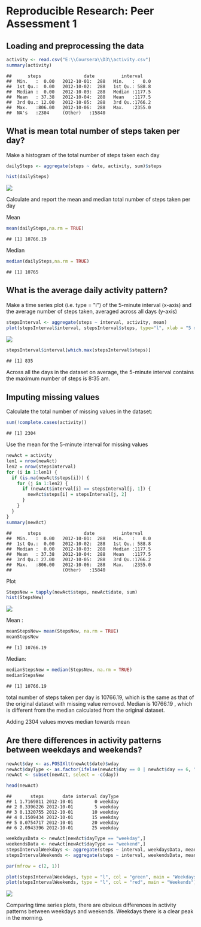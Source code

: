 # Reproducible Research: Peer Assessment 1


## Loading and preprocessing the data



```r
activity <- read.csv("E:\\Coursera\\D3\\activity.csv")
summary(activity)
```

```
##      steps                date          interval     
##  Min.   :  0.00   2012-10-01:  288   Min.   :   0.0  
##  1st Qu.:  0.00   2012-10-02:  288   1st Qu.: 588.8  
##  Median :  0.00   2012-10-03:  288   Median :1177.5  
##  Mean   : 37.38   2012-10-04:  288   Mean   :1177.5  
##  3rd Qu.: 12.00   2012-10-05:  288   3rd Qu.:1766.2  
##  Max.   :806.00   2012-10-06:  288   Max.   :2355.0  
##  NA's   :2304     (Other)   :15840
```

## What is mean total number of steps taken per day?

Make a histogram of the total number of steps taken each day


```r
dailySteps <- aggregate(steps ~ date, activity, sum)$steps

hist(dailySteps)
```

![](PA1_template_files/figure-html/unnamed-chunk-2-1.png) 

Calculate and report the mean and median total number of steps taken per day

Mean 

```r
mean(dailySteps,na.rm = TRUE)
```

```
## [1] 10766.19
```
Median 

```r
median(dailySteps,na.rm = TRUE)
```

```
## [1] 10765
```
## What is the average daily activity pattern?

Make a time series plot (i.e. type = "l") of the 5-minute interval (x-axis) and the average number of steps taken, averaged across all days (y-axis)


```r
stepsInterval <- aggregate(steps ~ interval, activity, mean)
plot(stepsInterval$interval, stepsInterval$steps, type="l", xlab = "5 min - interval", ylab = "Average steps", main = "Average Daily Activity Pattern", col = "green")
```

![](PA1_template_files/figure-html/unnamed-chunk-5-1.png) 

```r
stepsInterval$interval[which.max(stepsInterval$steps)]
```

```
## [1] 835
```
Across all the days in the dataset on average, the 5-minute interval contains the maximum number of steps is 8:35 am.

## Imputing missing values
Calculate the total number of missing values in the dataset:

```r
sum(!complete.cases(activity))
```

```
## [1] 2304
```
Use the mean for the 5-minute interval for missing values


```r
newAct = activity
len1 = nrow(newAct)
len2 = nrow(stepsInterval)
for (i in 1:len1) {
  if (is.na(newAct$steps[i])) {
    for (j in 1:len2) {
      if (newAct$interval[i] == stepsInterval[j, 1]) {
        newAct$steps[i] = stepsInterval[j, 2]
      }
    } 
  }    
}
summary(newAct)
```

```
##      steps                date          interval     
##  Min.   :  0.00   2012-10-01:  288   Min.   :   0.0  
##  1st Qu.:  0.00   2012-10-02:  288   1st Qu.: 588.8  
##  Median :  0.00   2012-10-03:  288   Median :1177.5  
##  Mean   : 37.38   2012-10-04:  288   Mean   :1177.5  
##  3rd Qu.: 27.00   2012-10-05:  288   3rd Qu.:1766.2  
##  Max.   :806.00   2012-10-06:  288   Max.   :2355.0  
##                   (Other)   :15840
```
Plot

```r
StepsNew = tapply(newAct$steps, newAct$date, sum)
hist(StepsNew)
```

![](PA1_template_files/figure-html/unnamed-chunk-8-1.png) 

Mean : 


```r
meanStepsNew= mean(StepsNew, na.rm = TRUE)
meanStepsNew
```

```
## [1] 10766.19
```
Median:

```r
medianStepsNew = median(StepsNew, na.rm = TRUE)
medianStepsNew
```

```
## [1] 10766.19
```
total number of steps taken per day is 10766.19, which is the same as that of the original dataset with missing value removed. 
Median is 10766.19 , which is different from the median calculated from the original dataset. 

Adding  2304 values moves median  towards  mean

## Are there differences in activity patterns between weekdays and weekends?

```r
newAct$day <- as.POSIXlt(newAct$date)$wday
newAct$dayType <- as.factor(ifelse(newAct$day == 0 | newAct$day == 6, "weekend", "weekday"))
newAct <- subset(newAct, select = -c(day))

head(newAct)
```

```
##       steps       date interval dayType
## 1 1.7169811 2012-10-01        0 weekday
## 2 0.3396226 2012-10-01        5 weekday
## 3 0.1320755 2012-10-01       10 weekday
## 4 0.1509434 2012-10-01       15 weekday
## 5 0.0754717 2012-10-01       20 weekday
## 6 2.0943396 2012-10-01       25 weekday
```

```r
weekdaysData <- newAct[newAct$dayType == "weekday",]
weekendsData <- newAct[newAct$dayType == "weekend",]
stepsIntervalWeekdays <- aggregate(steps ~ interval, weekdaysData, mean)
stepsIntervalWeekends <- aggregate(steps ~ interval, weekendsData, mean)

par(mfrow = c(2, 1))

plot(stepsIntervalWeekdays, type = "l", col = "green", main = "Weekdays")
plot(stepsIntervalWeekends, type = "l", col = "red", main = "Weekends")
```

![](PA1_template_files/figure-html/unnamed-chunk-11-1.png) 

Comparing time series plots, there are obvious differences in activity patterns between weekdays and weekends. Weekdays there is a clear peak in the morning.
